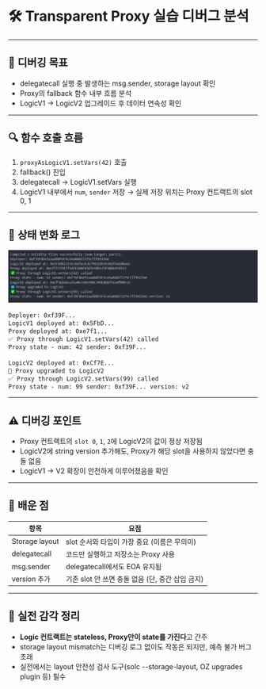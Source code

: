 # 🛠️ Transparent Proxy 실습 디버그 분석

---

## 📌 디버깅 목표

- delegatecall 실행 중 발생하는 msg.sender, storage layout 확인
- Proxy의 fallback 함수 내부 흐름 분석
- LogicV1 → LogicV2 업그레이드 후 데이터 연속성 확인

---

## 🔍 함수 호출 흐름

1. `proxyAsLogicV1.setVars(42)` 호출
2. fallback() 진입
3. delegatecall → LogicV1.setVars 실행
4. LogicV1 내부에서 `num`, `sender` 저장
   → 실제 저장 위치는 Proxy 컨트랙트의 slot 0, 1

---

## 🧪 상태 변화 로그

![alt text](../../images/proxypattern1.PNG)

```text
Deployer: 0xf39F...
LogicV1 deployed at: 0x5FbD...
Proxy deployed at: 0xe7f1...
✅ Proxy through LogicV1.setVars(42) called
Proxy state - num: 42 sender: 0xf39F...

LogicV2 deployed at: 0xCf7E...
🔁 Proxy upgraded to LogicV2
✅ Proxy through LogicV2.setVars(99) called
Proxy state - num: 99 sender: 0xf39F... version: v2
```

---

## ⚠️ 디버깅 포인트

- Proxy 컨트랙트의 `slot 0`, `1`, `2`에 LogicV2의 값이 정상 저장됨
- LogicV2에 string version 추가해도, Proxy가 해당 slot을 사용하지 않았다면 충돌 없음
- LogicV1 → V2 확장이 안전하게 이루어졌음을 확인

---

## 🧩 배운 점

| 항목           | 요점                                             |
| -------------- | ------------------------------------------------ |
| Storage layout | slot 순서와 타입이 가장 중요 (이름은 무의미)     |
| delegatecall   | 코드만 실행하고 저장소는 Proxy 사용              |
| msg.sender     | delegatecall에서도 EOA 유지됨                    |
| version 추가   | 기존 slot 안 쓰면 충돌 없음 (단, 중간 삽입 금지) |

---

## 🧠 실전 감각 정리

- **Logic 컨트랙트는 stateless, Proxy만이 state를 가진다**고 간주
- storage layout mismatch는 디버깅 로그 없이도 작동은 되지만, 예측 불가 버그 초래
- 실전에서는 layout 안전성 검사 도구(solc --storage-layout, OZ upgrades plugin 등) 필수

